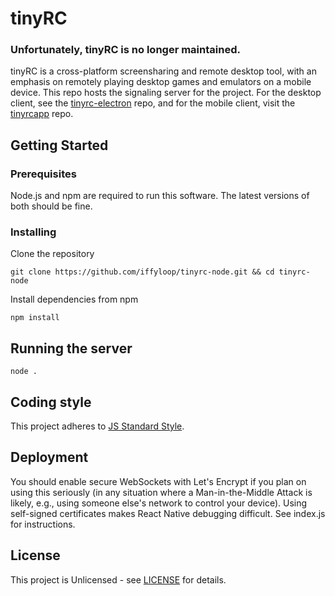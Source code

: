 # tinyRC

### Unfortunately, tinyRC is no longer maintained.

tinyRC is a cross-platform screensharing and remote desktop tool, with an emphasis on remotely playing desktop games and emulators on a mobile device.
This repo hosts the signaling server for the project. For the desktop client, see the [tinyrc-electron](https://github.com/iffyloop/tinyrc-electron) repo, and for the mobile client, visit the [tinyrcapp](https://github.com/iffyloop/tinyrcapp) repo.

## Getting Started

### Prerequisites

Node.js and npm are required to run this software. The latest versions of both should be fine.

### Installing

Clone the repository

```
git clone https://github.com/iffyloop/tinyrc-node.git && cd tinyrc-node
```

Install dependencies from npm

```
npm install
```

## Running the server

```
node .
```

## Coding style

This project adheres to [JS Standard Style](https://standardjs.com).

## Deployment

You should enable secure WebSockets with Let's Encrypt if you plan on using this seriously (in any situation where a Man-in-the-Middle Attack is likely, e.g., using someone else's network to control your device). Using self-signed certificates makes React Native debugging difficult. See index.js for instructions.

## License

This project is Unlicensed - see [LICENSE](LICENSE) for details.
